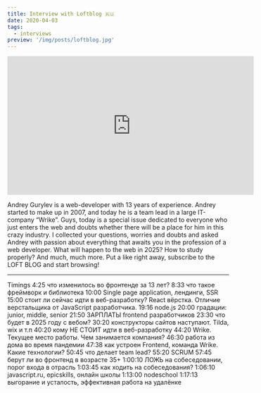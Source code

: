 ```yaml
---
title: Interview with Loftblog 🇷🇺
date: 2020-04-03
tags:
  - interviews
preview: '/img/posts/loftblog.jpg'
---
```


<iframe width="560" height="315" src="https://www.youtube-nocookie.com/embed/hqQAj0X74oI" frameborder="0" allow="accelerometer; autoplay; clipboard-write; encrypted-media; gyroscope; picture-in-picture" allowfullscreen></iframe>

Andrey Gurylev is a web-developer with 13 years of experience. Andrey started to make up in 2007, and today he is a team lead in a large IT-company “Wrike”. Guys, today is a special issue dedicated to everyone who just enters the web and doubts whether there will be a place for him in this crazy industry. I collected your questions, worries and doubts and asked Andrey with passion about everything that awaits you in the profession of a web developer. What will happen to the web in 2025? How to study properly? And much, much more. Put a like right away, subscribe to the LOFT BLOG and start browsing!

______________________________

Timings
4:25 что изменилось во фронтенде за 13 лет?
8:33 что такое фреймворк и библиотека
10:00 Single page application, лендинги, SSR
15:00 стоит ли сейчас идти в веб-разработку? React вёрстка. Отличие верстальщика от JavaScript разработчика.
19:16 node.js
20:00 градации: junior, middle, senior
21:50 ЗАРПЛАТЫ frontend разработчиков
23:30 что будет в 2025 году с вебом?
30:20 конструкторы сайтов наступают. Tilda, wix и т.п
40:20 кому НЕ СТОИТ идти в веб-разработку
44:20 Wrike. Текущее место работы. Чем занимается компания?
46:30 работа из дома во время пандемии
47:38 как устроен Frontend, команда Wrike. Какие технологии?
50:45 что делает team lead?
55:20 SCRUM
57:45 берут ли во фронтенд в возрасте 35+
1:00:10 ЛОЖЬ на собеседовании, порог входа в отрасль
1:03:45 как ходить на собеседования?
1:06:10 javascript.ru, epicskills, онлайн школы
1:13:00 nodeschool
1:17:13 выгорание и усталость, эффективная работа на удалёнке
